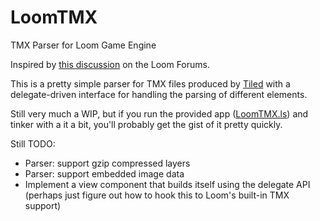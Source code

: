 LoomTMX
=======

TMX Parser for Loom Game Engine

Inspired by [this discussion](http://theengine.co/forums/loom-with-loomscript/topics/current-shortcomings-of-the-tmx-classes) on the Loom Forums.

This is a pretty simple parser for TMX files produced by [Tiled](http://www.mapeditor.org) with a delegate-driven interface for handling the parsing of different elements.

Still very much a WIP, but if you run the provided app ([LoomTMX.ls](https://github.com/southpawfishel/LoomTMX/blob/master/src/LoomTMX.ls)) and tinker with a it a bit, you'll probably get the gist of it pretty quickly.

Still TODO:
* Parser: support gzip compressed layers
* Parser: support embedded image data
* Implement a view component that builds itself using the delegate API (perhaps just figure out how to hook this to Loom's built-in TMX support)
